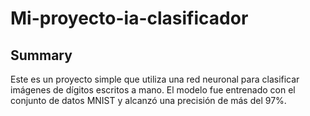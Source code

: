 # Mi-proyecto-ia-clasificador
## Summary
Este es un proyecto simple que utiliza una red neuronal para clasificar imágenes de dígitos escritos a mano. El modelo fue entrenado con el conjunto de datos MNIST y alcanzó una precisión de más del 97%.
